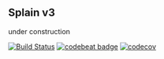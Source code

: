 ## Splain v3

under construction

[![Build Status](https://travis-ci.org/mog13/Splain.svg?branch=master)](https://travis-ci.org/mog13/Splain)
[![codebeat badge](https://codebeat.co/badges/236d5abc-9188-48b7-8e3e-d2cec07404e8)](https://codebeat.co/projects/github-com-mog13-splain-master)
[![codecov](https://codecov.io/gh/mog13/Splain/branch/master/graph/badge.svg)](https://codecov.io/gh/mog13/Splain)

